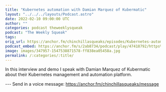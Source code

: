 ```yaml
---
title: "Kubernetes automation with Damian Marquez of Kubermatic"
layout: "../../../layouts/Podcast.astro"
date: 2022-02-10 09:00:00 UTC
author: ""
categories: podcast theweeklysqueak
podcast: "The Weekly Squeak"
tags: 
orig_url: https://anchor.fm/chinchillasqueaks/episodes/Kubernetes-automation-with-Damian-Marquez-of-Kubermatic-e1e5jv8
podcast_embed: https://anchor.fm/s/2ab8734/podcast/play/47418792/https%3A%2F%2Fd3ctxlq1ktw2nl.cloudfront.net%2Fstaging%2F2022-1-9%2F1fa74459-cee7-0df7-dd0e-0d1270c97d39.mp3
image: images/347957-1547538871578-ff838ea05458a.jpg
permalink: /:categories/:title/
---
```

In this interview and demo I speak with Damian Marquez of Kubermatic about their Kubernetes management and automation platform.

--- Send in a voice message: https://anchor.fm/chinchillasqueaks/message